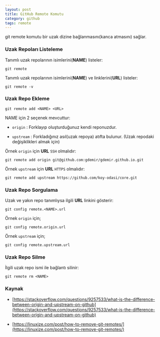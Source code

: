 ```yaml
---
layout: post
title: GitHub Remote Komutu
category: github 
tags: remote
---
```


git remote komutu bir uzak dizine bağlanmasını(kanca atmasını) sağlar.

### Uzak Repoları Listeleme

Tanımlı uzak repolarının isimlerini(**NAME**) listeler:

    git remote

Tanımlı uzak repolarının isimlerini(**NAME**) ve linklerini(**URL**) listeler:

    git remote -v

### Uzak Repo Ekleme

    git remote add <NAME> <URL>

NAME için 2 seçenek mevcuttur:

- `origin` : Forklayıp oluşturduğunuz kendi reponuzdur.

- `upstream` : Forkladığınız asıl(uzak repoya) atıfta bulunur. (Uzak repodaki değişiklikleri almak için)

Örnek `origin` için **URL** `SSH` olmalıdır:

    git remote add origin git@github.com:gdemir/gdemir.github.io.git

Örnek `upstream` için **URL** `HTTPS` olmalıdır:

    git remote add upstream https://github.com/koy-odasi/core.git

### Uzak Repo Sorgulama

Uzak ve yakın repo tanımlıysa ilgili **URL** linkini gösterir:

    git config remote.<NAME>.url

Örnek `origin` için;

    git config remote.origin.url

Örnek `upstream` için;

    git config remote.upstream.url

### Uzak Repo Silme

İlgili uzak repo ismi ile bağlantı silinir:

    git remote rm <NAME>

### Kaynak

- [https://stackoverflow.com/questions/9257533/what-is-the-difference-between-origin-and-upstream-on-github](https://stackoverflow.com/questions/9257533/what-is-the-difference-between-origin-and-upstream-on-github)

- [https://linuxize.com/post/how-to-remove-git-remotes/](https://linuxize.com/post/how-to-remove-git-remotes/)
